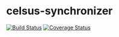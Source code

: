 # celsus-synchronizer

[![Build Status](https://travis-ci.org/Maev4l/celsus-contacts.svg?branch=master)](https://travis-ci.org/Maev4l/celsus-contacts)
[![Coverage Status](https://coveralls.io/repos/github/Maev4l/celsus-contacts/badge.svg)](https://coveralls.io/github/Maev4l/celsus-contacts)
